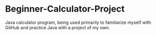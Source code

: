 # Beginner-Calculator-Project
Java calculator program, being used primarily to familiarize myself with GitHub and practice Java with a project of my own. 

